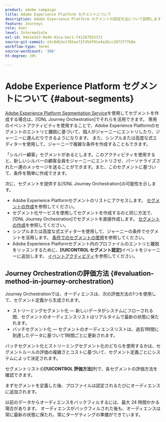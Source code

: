 ```yaml
---
product: adobe campaign
title: Adobe Experience Platform セグメントについて
description: Adobe Experience Platform セグメントの設定方法について説明します
feature: Journeys
role: User
level: Intermediate
exl-id: 94e1e3e3-9a46-41ca-bec1-f41287925372
source-git-commit: e5c0db2e1f85ea72fd54f91e4a26cc287377fb0e
workflow-type: tm+mt
source-wordcount: '366'
ht-degree: 39%

---
```


# Adobe Experience Platform セグメントについて {#about-segments}

[Adobe Experience Platform Segmentation Service](https://experienceleague.adobe.com/docs/experience-platform/segmentation/home.html?lang=ja)を使用してセグメントを作成する場合は、[!DNL Journey Orchestration]でそれらを活用できます。 専用のイベントアクティビティを使用することで、Adobe Experience Platformのセグメントのエントリと離脱に基づいて、個人がジャーニーにエントリしたり、ジャーニーに進んだりできるようになります。 また、シンプルまたは高度な式エディターを使用して、ジャーニーで複雑な条件を作成することもできます。

「シルバー顧客」セグメントがあるとします。このアクティビティを使用すると、新しいシルバーの顧客全員をジャーニーにエントリさせ、パーソナライズされた一連のメッセージを送ることができます。また、このセグメントに基づいて、条件を簡単に作成できます。

次に、セグメントを提供する[!DNL Journey Orchestration]の可能性を示します。

* Adobe Experience Platformセグメントのリストにアクセスします。 [セグメントの作成](../segment/creating-a-segment.md)を参照してください。
* セグメント化サービスを使用してセグメントを作成するのと同じ方法で、[!DNL Journey Orchestration]でセグメントを直接作成します。 [セグメントの作成](../segment/creating-a-segment.md)を参照してください。
* シンプルまたは高度な式エディターを使用して、ジャーニーの条件でセグメントを活用します。 [条件でのセグメントの使用](../segment/using-a-segment.md)を参照してください。
* Adobe Experience Platformセグメント内のプロファイルのエントリと離脱をリッスンするために、**[!UICONTROL セグメント認定]**&#x200B;イベントをジャーニーに追加します。 [イベントアクティビティ](../building-journeys/segment-qualification-events.md)を参照してください。

## Journey Orchestrationの評価方法 {#evaluation-method-in-journey-orchestration}

Journey Orchestrationでは、オーディエンスは、次の評価方法の1つを使用して、セグメント定義から生成されます。

* ストリーミングセグメント化 — 新しいデータがシステムにフローされる間、セグメントのオーディエンスリストはリアルタイムで最新の状態に保たれます。
* バッチセグメント化 — セグメントのオーディエンスリストは、過去1時間に到達したデータに基づいて1時間ごとに更新されます。

バッチセグメント化とストリーミングセグメント化のどちらを使用するかは、セグメントルールの評価の複雑さとコストに基づいて、セグメント定義ごとにシステムによって決定されます。

セグメントリストの&#x200B;**[!UICONTROL 評価方法]**&#x200B;列で、各セグメントの評価方法を確認できます。

まずセグメントを定義した後、プロファイルは認定されるたびにオーディエンスに追加されます。

以前のデータからオーディエンスをバックフィルするには、最大 24 時間かかる場合があります。 オーディエンスがバックフィルされた後も、オーディエンスは常に最新の状態に保たれ、常にターゲティングの準備ができています。